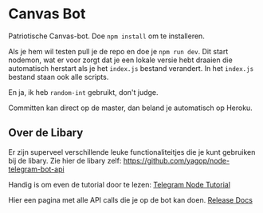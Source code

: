 # Canvas Bot
Patriotische Canvas-bot. Doe `npm install` om te installeren. 

Als je hem wil testen pull je de repo en doe je `npm run dev`. Dit start nodemon, wat er voor zorgt dat je 
een lokale versie hebt draaien die automatisch herstart als je het `index.js` bestand verandert. In het `index.js`
bestand staan ook alle scripts.

En ja, ik heb `random-int` gebruikt, don't judge.

Committen kan direct op de master, dan beland je automatisch op Heroku.

## Over de Libary
Er zijn superveel verschillende leuke functionaliteitjes die je kunt gebruiken bij de libary. Zie hier de libary zelf: https://github.com/yagop/node-telegram-bot-api

Handig is om even de tutorial door te lezen: [Telegram Node Tutorial](https://github.com/hosein2398/node-telegram-bot-api-tutorial)

Hier een pagina met alle API calls die je op de bot kan doen. [Release Docs](https://github.com/yagop/node-telegram-bot-api/blob/release/doc/api.md)
